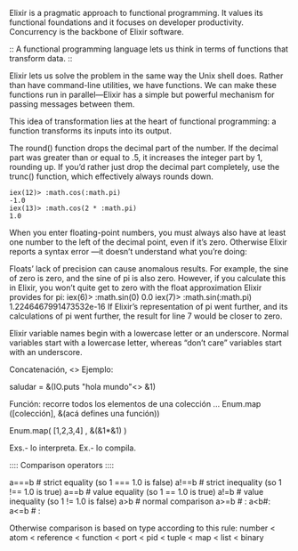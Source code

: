 Elixir is a pragmatic approach to functional programming. It values its functional foundations and it focuses on developer productivity. Concurrency is the backbone of Elixir software. 

:: A functional programming language lets us think in terms of functions that transform data. ::

Elixir lets us solve the problem in the same way the Unix shell does. Rather than have command-line utilities, we have functions. We can make these functions run in parallel—Elixir has a simple but powerful mechanism for passing messages between them.

This idea of transformation lies at the heart of functional programming: a function transforms its inputs into its output.

The round() function drops the decimal part of the number. If the decimal part was greater than or equal to .5, it increases the integer part by 1, rounding up. If you’d rather just drop the decimal part completely, use the trunc() function, which effectively always rounds down.


    iex(12)> :math.cos(:math.pi)
    -1.0
    iex(13)> :math.cos(2 * :math.pi)
    1.0


When you enter floating-point numbers, you must always also have at least one number to the left of the decimal point, even if it’s zero. Otherwise Elixir reports a syntax error —it doesn’t understand what you’re doing:


Floats’ lack of precision can cause anomalous results. For example, the sine of zero is zero, and the sine of pi is also zero. However, if you calculate this in Elixir, you won’t quite get to zero with the float approximation Elixir provides for pi:
    iex(6)> :math.sin(0)
    0.0
    iex(7)> :math.sin(:math.pi)
    1.2246467991473532e-16
If Elixir’s representation of pi went further, and its calculations of pi went further, the result for line 7 would be closer to zero.

Elixir variable names begin with a lowercase letter or an underscore. Normal variables start with a lowercase letter, whereas “don’t care” variables start with an underscore. 


Concatenación, <> Ejemplo:

saludar = &(IO.puts "hola mundo"<> &1)

Función: recorre todos los elementos de una colección ... Enum.map ([colección], &(acá defines una función))

Enum.map( [1,2,3,4] , &(&1*&1) )


Exs.- lo interpreta.
Ex.- lo compila.


:::: Comparison operators ::::

a===b # strict equality (so 1 === 1.0 is false) 
a!==b # strict inequality (so 1 !== 1.0 is true) 
a==b # value equality (so 1 == 1.0 is true) 
a!=b # value inequality (so 1 != 1.0 is false) 
a>b # normal comparison
a>=b # : 
a<b#: 
a<=b # :

Otherwise comparison is based on type according to this rule:
number < atom < reference < function < port < pid < tuple < map < list < binary
